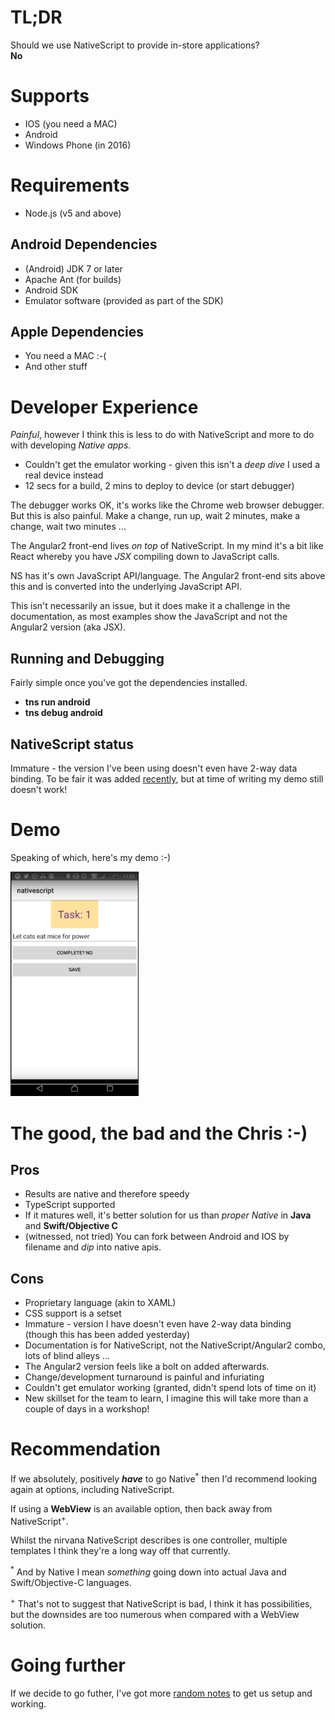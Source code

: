 # TL;DR
Should we use NativeScript to provide in-store applications?
<br/>**No**


# Supports
- IOS (you need a MAC)
- Android
- Windows Phone (in 2016)

# Requirements

- Node.js (v5 and above)

## Android Dependencies

- (Android) JDK 7 or later
- Apache Ant (for builds)
- Android SDK
- Emulator software (provided as part of the SDK)

## Apple Dependencies

- You need a MAC :-(
- And other stuff	 


# Developer Experience

*Painful*, however I think this is less to do with NativeScript and more to do with developing _Native apps_.

- Couldn't get the emulator working - given this isn't a _deep dive_ I used a real device instead
- 12 secs for a build, 2 mins to deploy to device (or start debugger)

The debugger works OK, it's works like the Chrome web browser debugger.  
But this is also painful.  Make a change, run up, wait 2 minutes, make a change, wait two minutes ... 

The Angular2 front-end lives *on top* of NativeScript.  In my mind it's a bit like React whereby you have *JSX* compiling down to JavaScript calls.

NS has it's own JavaScript API/language.  The Angular2 front-end sits above this and is converted into the underlying JavaScript API.

This isn't necessarily an issue, but it does make it a challenge in the documentation, as most examples show the JavaScript and not the Angular2 version (aka JSX).

## Running and Debugging

Fairly simple once you've got the dependencies installed.

- **tns run android**
- **tns debug android** 

## NativeScript status

Immature - the version I've been using doesn't even have 2-way data binding.  To be fair it was added [recently](https://github.com/NativeScript/nativescript-angular/issues/27), but at time of writing my demo still doesn't work!

# Demo

Speaking of which, here's my demo :-)

<a href="http://bit.ly/ag2-ns-eg">
	<img src='./demo-screenshot.png' width='205px' />
</a>

# The good, the bad and the Chris :-)

## Pros
- Results are native and therefore speedy
- TypeScript supported
- If it matures well, it's better solution for us than *proper* *Native* in **Java** and **Swift/Objective C**
- (witnessed, not tried) You can fork between Android and IOS by filename and *dip* into native apis.

## Cons
- Proprietary language (akin to XAML)
- CSS support is a setset
- Immature - version I have doesn't even have 2-way data binding (though this has been added yesterday)
- Documentation is for NativeScript, not the NativeScript/Angular2 combo, lots of blind alleys ...
- The Angular2 version feels like a bolt on added afterwards.   
- Change/development turnaround is painful and infuriating
- Couldn't get emulator working (granted, didn't spend lots of time on it)
- New skillset for the team to learn, I imagine this will take more than a couple of days in a workshop!


# Recommendation

If we absolutely, positively _**have**_ to go Native<sup>*</sup> then I'd recommend looking again at options, including NativeScript.

If using a **WebView** is an available option, then back away from NativeScript<sup>+</sup>.

Whilst the nirvana NativeScript describes is one controller, multiple templates I think they're a long way off that currently.

<sup>*</sup> And by Native I mean _something_ going down into actual Java and Swift/Objective-C languages.

<sup>+</sup> That's not to suggest that NativeScript is bad, I think it has possibilities, but the downsides are too numerous when compared with a WebView solution.
  
	
# Going further

If we decide to go futher, I've got more [random notes](thoughts.md) to get us setup and working.


